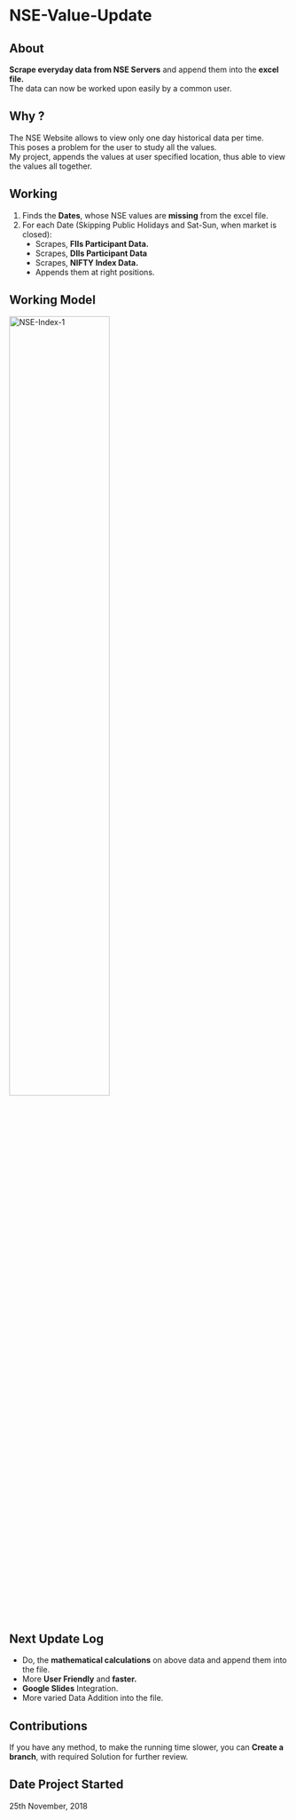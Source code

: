 # NSE-Value-Update

## About
<b>Scrape everyday data from NSE Servers</b> and append them into the <b>excel file.</b><br>
The data can now be worked upon easily by a common user.

## Why ?
The NSE Website allows to view only one day historical data per time.<br>
This poses a problem for the user to study all the values.<br>
My project, appends the values at user specified location, thus able to view the values all together.

## Working
<ol>
  <li>Finds the <b>Dates</b>, whose NSE values are <b>missing</b> from the excel file.
  <li>For each Date (Skipping Public Holidays and Sat-Sun, when market is closed):
    <ul type="disc">
      <li>Scrapes, <b>FIIs Participant Data.</b>
      <li>Scrapes, <b>DIIs Participant Data</b>
      <li>Scrapes, <b>NIFTY Index Data.</b>
      <li>Appends them at right positions.
    </ul>
</ol>

## Working Model
<a href="https://ibb.co/8cz21xR"><img src="https://i.ibb.co/6Bvbjtp/NSE-Index-1.png" alt="NSE-Index-1" border="0" width="60%"></a>

## Next Update Log
<ul>
  <li>Do, the <b>mathematical calculations</b> on above data and append them into the file.
  <li>More <b>User Friendly</b> and <b>faster.</b>
  <li><b>Google Slides</b> Integration.
  <li>More varied Data Addition into the file.
</ul>

## Contributions
If you have any method, to make the running time slower, you can <b>Create a branch</b>, with required Solution for further review.

## Date Project Started
25th November, 2018
  
